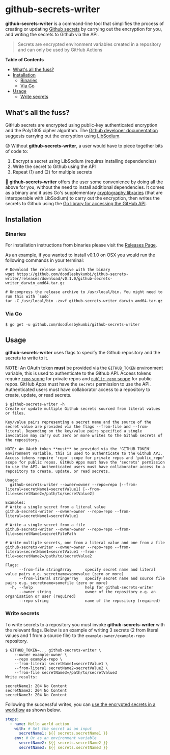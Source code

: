 # github-secrets-writer

**github-secrets-writer** is a command-line tool that simplifies the process of creating or updating [Github secrets](https://help.github.com/en/actions/configuring-and-managing-workflows/creating-and-storing-encrypted-secrets) by carrying out the encryption for you, and writing the secrets to Github via the API.
> Secrets  are encrypted environment variables created in a repository and can only be used by GitHub Actions

**Table of Contents**
* [What's all the fuss?](#whats-all-the-fuss)
* [Installation](#installation)
  + [Binaries](#binaries)
  + [Via Go](#via-go)
* [Usage](#usage)
  + [Write secrets](#write-secrets)

## What's all the fuss?

GitHub secrets are encrypted using public-key authenticated encryption and the Poly1305 cipher algorithm. The [Github developer documentation](https://developer.github.com/v3/actions/secrets/#create-or-update-a-secret-for-a-repository) suggests carrying out the encryption using [LibSodium](https://libsodium.gitbook.io/doc/bindings_for_other_languages). 

😞 Without **github-secrets-writer**,  a user would have to piece together bits of code to:

1. Encrypt a secret using LibSodium (requires installing dependencies)
2. Write the secret to Github using the API
3. Repeat (1) and (2) for multiple secrets

🚀 **github-secrets-writer** offers the user some convenience by doing all the above for you, without the need to install additional dependencies. It comes as a binary and it uses Go's supplementary [cryptography libraries](https://go.googlesource.com/crypto) (that are interoperable with LibSodium) to carry out the encryption, then writes the secrets to Github using the [Go library for accessing the GitHub API](https://github.com/google/go-github).

## Installation
### Binaries
For installation instructions from binaries please visit the [Releases Page](https://github.com/doodlesbykumbi/github-secrets-writer/releases).

As an example, if you wanted to install v0.1.0 on OSX you would run the following commands in your terminal:
```
# Download the release archive with the binary
wget https://github.com/doodlesbykumbi/github-secrets-writer/releases/download/v0.1.0/github-secrets-writer_darwin_amd64.tar.gz

# Uncompress the release archive to /usr/local/bin. You might need to run this with `sudo`
tar -C /usr/local/bin -zxvf github-secrets-writer_darwin_amd64.tar.gz
```

### Via Go
```console
$ go get -u github.com/doodlesbykumbi/github-secrets-writer
```

## Usage

**github-secrets-writer** uses flags to specify the Github repository and the secrets to write to it. 

NOTE: An OAuth token **must** be provided via the `GITHUB_TOKEN` environment variable, this is used to authenticate to the Github API.  Access tokens require [`repo` scope](https://developer.github.com/apps/building-oauth-apps/understanding-scopes-for-oauth-apps/#available-scopes) for private repos and [`public_repo` scope](https://developer.github.com/apps/building-oauth-apps/understanding-scopes-for-oauth-apps/#available-scopes) for public repos. GitHub Apps must have the `secrets` permission to use the API. Authenticated users must have collaborator access to a repository to create, update, or read secrets.

```console
$ github-secrets-writer -h
Create or update multiple Github secrets sourced from literal values or files.

Key/value pairs representing a secret name and the source of the secret value are provided via the flags --from-file and --from-literal. Depending on the key/value pairs specified a single invocation may carry out zero or more writes to the Github secrets of the repository.

NOTE: An OAuth token **must** be provided via the 'GITHUB_TOKEN' environment variable, this is used to authenticate to the Github API. Access tokens require 'repo' scope for private repos and 'public_repo' scope for public repos. GitHub Apps must have the 'secrets' permission to use the API. Authenticated users must have collaborator access to a repository to create, update, or read secrets.

Usage:
  github-secrets-writer --owner=owner --repo=repo [--from-literal=secretName1=secretValue1] [--from-file=secretName2=/path/to/secretValue2]

Examples:
# Write a single secret from a literal value
github-secrets-writer --owner=owner --repo=repo --from-literal=secretName1=secretValue1

# Write a single secret from a file
github-secrets-writer --owner=owner --repo=repo --from-file=secretName1=secretFilePath

# Write multiple secrets, one from a literal value and one from a file
github-secrets-writer --owner=owner --repo=repo --from-literal=secretName1=secretValue1 --from-file=secretName2=/path/to/secretValue2

Flags:
      --from-file stringArray      specify secret name and literal value pairs e.g. secretname=somevalue (zero or more)
      --from-literal stringArray   specify secret name and source file pairs e.g. secretname=somefile (zero or more)
  -h, --help                       help for github-secrets-writer
      --owner string               owner of the repository e.g. an organisation or user (required)
      --repo string                name of the repository (required)
```

### Write secrets

To write secrets to a repository you must invoke **github-secrets-writer**  with the relevant flags. Below is an example of writing 3 secrets (2 from literal values and 1 from a source file) to the `example-owner/example-repo` repository.

```console
$ GITHUB_TOKEN=... github-secrets-writer \
    --owner example-owner \
    --repo example-repo \
    --from-literal secretName1=secretValue1 \
    --from-literal secretName2=secretValue2 \
    --from-file secretName3=/path/to/secretValue3
Write results:

secretName1: 204 No Content
secretName2: 204 No Content
secretName3: 204 No Content
```

Following the successful writes, you can [use the encrypted secrets in a workflow](https://help.github.com/en/actions/configuring-and-managing-workflows/creating-and-storing-encrypted-secrets#using-encrypted-secrets-in-a-workflow) as shown below.

```yaml
steps:
  - name: Hello world action
    with: # Set the secret as an input
      secretName1: ${{ secrets.secretName1 }}
    env: # Or as an environment variable
      secretName2: ${{ secrets.secretName2 }}
      secretName3: ${{ secrets.secretName3 }}
```

